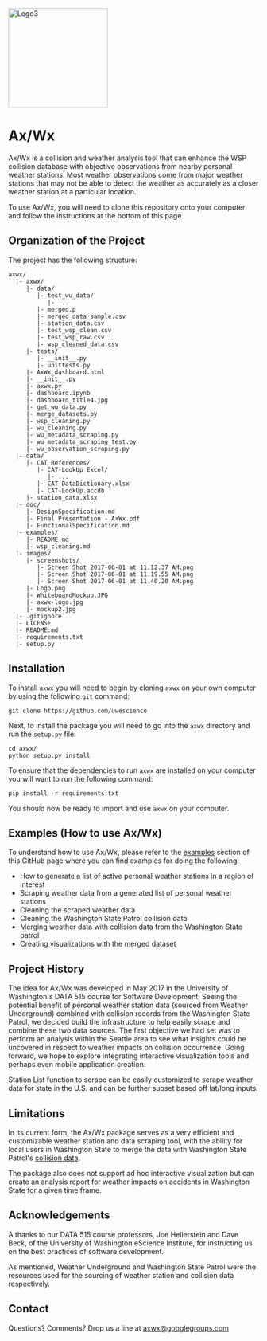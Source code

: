 <img src=https://raw.githubusercontent.com/rexthompson/axwx/master/images/axwx-logo.jpg alt="Logo3" width="200" height="200" />



Ax/Wx
=====
Ax/Wx is a collision and weather analysis tool that can enhance the WSP collision database with objective observations from nearby personal weather stations. Most weather observations come from major weather stations that may not be able to detect the weather as accurately as a closer weather station at a particular location.

To use Ax/Wx, you will need to clone this repository onto your computer and follow the instructions at the bottom of this page.



Organization of the Project
---------------------------
The project has the following structure:
```
axwx/
  |- axwx/
     |- data/
        |- test_wu_data/
           |- ...
        |- merged.p
        |- merged_data_sample.csv
        |- station_data.csv
        |- test_wsp_clean.csv
        |- test_wsp_raw.csv
        |- wsp_cleaned_data.csv
     |- tests/
        |- __init__.py
        |- unittests.py
     |- AxWx_dashboard.html
     |- __init__.py
     |- axwx.py
     |- dashboard.ipynb
     |- dashboard_title4.jpg
     |- get_wu_data.py
     |- merge_datasets.py
     |- wsp_cleaning.py
     |- wu_cleaning.py
     |- wu_metadata_scraping.py
     |- wu_metadata_scraping_test.py
     |- wu_observation_scraping.py
  |- data/
     |- CAT References/
        |- CAT-LookUp Excel/
           |- ...
        |- CAT-DataDictionary.xlsx
        |- CAT-LookUp.accdb
     |- station_data.xlsx
  |- doc/
     |- DesignSpecification.md
     |- Final Presentation - AxWx.pdf
     |- FunctionalSpecification.md
  |- examples/
     |- README.md
     |- wsp_cleaning.md
  |- images/
     |- screenshots/
        |- Screen Shot 2017-06-01 at 11.12.37 AM.png
        |- Screen Shot 2017-06-01 at 11.19.55 AM.png
        |- Screen Shot 2017-06-01 at 11.40.20 AM.png
     |- Logo.png
     |- WhiteboardMockup.JPG
     |- axwx-logo.jpg
     |- mockup2.jpg
  |- .gitignore
  |- LICENSE
  |- README.md
  |- requirements.txt
  |- setup.py
```



Installation
------------
To install `axwx` you will need to begin by cloning `axwx` on your own computer by using the following `git` command:

```
git clone https://github.com/uwescience
```

Next, to install the package you will need to go into the `axwx` directory and run the `setup.py` file:

```
cd axwx/
python setup.py install
```

To ensure that the dependencies to run `axwx` are installed on your computer you will want to run the following command:

```
pip install -r requirements.txt
```

You should now be ready to import and use `axwx` on your computer.



Examples (How to use Ax/Wx)
---------------------------
To understand how to use Ax/Wx, please refer to 
the [examples](https://github.com/rexthompson/axwx/tree/master/examples) section of this GitHub page where you can find 
examples for doing the following:
    
- How to generate a list of active personal weather stations in a region of interest
- Scraping weather data from a generated list of personal weather stations
- Cleaning the scraped weather data
- Cleaning the Washington State Patrol collision data
- Merging weather data with collision data from the Washington State patrol
- Creating visualizations with the merged dataset



Project History
---------------
The idea for Ax/Wx was developed in May 2017 in the University of Washington's DATA 515 course for Software Development.
Seeing the potential benefit of personal weather station data (sourced from Weather Underground) combined with collision
records from the Washington State Patrol, we decided build the infrastructure to help easily scrape and combine these 
two data sources.  The first objective we had set was to perform an analysis within the Seattle area to see what 
insights could be uncovered in respect to weather impacts on collision occurrence.  Going forward, we hope to explore 
integrating interactive visualization tools and perhaps even mobile application creation.

Station List function to scrape can be easily customized to scrape weather data for state in the U.S. and can be further
subset based off lat/long inputs.



Limitations
-----------
In its current form, the Ax/Wx package serves as a very efficient and customizable weather station and data scraping 
tool, with the ability for local users in Washington State to merge the data with Washington State Patrol's [collision data](http://www.wsp.wa.gov/publications/collision.htm).

The package also does not support ad hoc interactive visualization but can create an analysis
report for weather impacts on accidents in Washington State for a given time frame.



Acknowledgements
----------------
A thanks to our DATA 515 course professors, Joe Hellerstein and Dave Beck, of the University of Washington eScience
Institute, for instructing us on the best practices of software development.

As mentioned, Weather Underground and Washington State Patrol were the resources used for the sourcing of weather 
station and collision data respectively.



Contact
-------
Questions? Comments? Drop us a line at [axwx@googlegroups.com](https://groups.google.com/forum/#!forum/axwx)